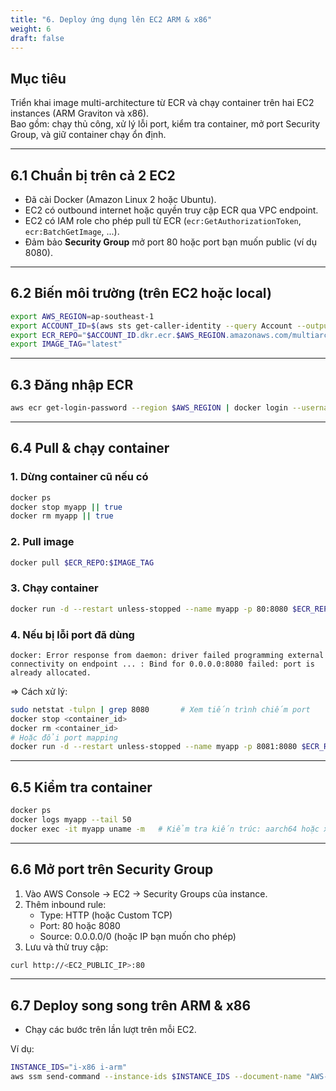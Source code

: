 ```yaml
---
title: "6. Deploy ứng dụng lên EC2 ARM & x86"
weight: 6
draft: false
---
```


## Mục tiêu
Triển khai image multi-architecture từ ECR và chạy container trên hai EC2 instances (ARM Graviton và x86).  
Bao gồm: chạy thủ công, xử lý lỗi port, kiểm tra container, mở port Security Group, và giữ container chạy ổn định.

---

## 6.1 Chuẩn bị trên cả 2 EC2
- Đã cài Docker (Amazon Linux 2 hoặc Ubuntu).
- EC2 có outbound internet hoặc quyền truy cập ECR qua VPC endpoint.
- EC2 có IAM role cho phép pull từ ECR (`ecr:GetAuthorizationToken`, `ecr:BatchGetImage`, ...).
- Đảm bảo **Security Group** mở port 80 hoặc port bạn muốn public (ví dụ 8080).

---

## 6.2 Biến môi trường (trên EC2 hoặc local)
```bash
export AWS_REGION=ap-southeast-1
export ACCOUNT_ID=$(aws sts get-caller-identity --query Account --output text)
export ECR_REPO="$ACCOUNT_ID.dkr.ecr.$AWS_REGION.amazonaws.com/multiarch-demo"
export IMAGE_TAG="latest"
```

---

## 6.3 Đăng nhập ECR
```bash
aws ecr get-login-password --region $AWS_REGION | docker login --username AWS --password-stdin $ACCOUNT_ID.dkr.ecr.$AWS_REGION.amazonaws.com
```

---

## 6.4 Pull & chạy container

### 1. Dừng container cũ nếu có
```bash
docker ps
docker stop myapp || true
docker rm myapp || true
```

### 2. Pull image
```bash
docker pull $ECR_REPO:$IMAGE_TAG
```

### 3. Chạy container
```bash
docker run -d --restart unless-stopped --name myapp -p 80:8080 $ECR_REPO:$IMAGE_TAG
```

### 4. Nếu bị lỗi port đã dùng
```
docker: Error response from daemon: driver failed programming external connectivity on endpoint ... : Bind for 0.0.0.0:8080 failed: port is already allocated.
```
=> Cách xử lý:
```bash
sudo netstat -tulpn | grep 8080       # Xem tiến trình chiếm port
docker stop <container_id>
docker rm <container_id>
# Hoặc đổi port mapping
docker run -d --restart unless-stopped --name myapp -p 8081:8080 $ECR_REPO:$IMAGE_TAG
```

---

## 6.5 Kiểm tra container
```bash
docker ps
docker logs myapp --tail 50
docker exec -it myapp uname -m   # Kiểm tra kiến trúc: aarch64 hoặc x86_64
```

---

## 6.6 Mở port trên Security Group
1. Vào AWS Console → EC2 → Security Groups của instance.
2. Thêm inbound rule:  
   - Type: HTTP (hoặc Custom TCP)
   - Port: 80 hoặc 8080
   - Source: 0.0.0.0/0 (hoặc IP bạn muốn cho phép)
3. Lưu và thử truy cập:  
```bash
curl http://<EC2_PUBLIC_IP>:80
```

---

## 6.7 Deploy song song trên ARM & x86
- Chạy các bước trên lần lượt trên mỗi EC2.

Ví dụ:
```bash
INSTANCE_IDS="i-x86 i-arm"
aws ssm send-command --instance-ids $INSTANCE_IDS --document-name "AWS-RunShellScript" --comment "Deploy multiarch" --parameters commands="aws ecr get-login-password --region $AWS_REGION | docker login --username AWS --password-stdin $ACCOUNT_ID.dkr.ecr.$AWS_REGION.amazonaws.com && docker pull $ECR_REPO:$IMAGE_TAG && docker stop myapp || true && docker rm myapp || true && docker run -d --restart unless-stopped --name myapp -p 80:8080 $ECR_REPO:$IMAGE_TAG"
```




